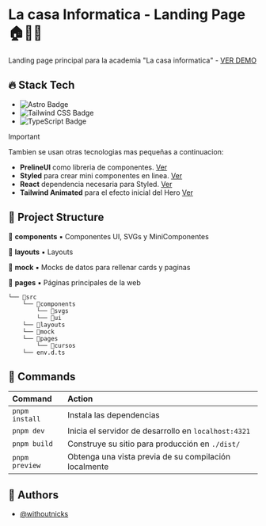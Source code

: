 
# La casa Informatica - Landing Page 🏠🧑‍💻

Landing page principal para la academia "La casa informatica" - [VER DEMO](https://no-official-lcinformatica.netlify.app)

## 🔥 Stack Tech

- ![Astro Badge](https://img.shields.io/badge/Astro-BC52EE?logo=astro&logoColor=fff&style=for-the-badge)
- ![Tailwind CSS Badge](https://img.shields.io/badge/Tailwind%20CSS-06B6D4?logo=tailwindcss&logoColor=fff&style=for-the-badge)
- ![TypeScript Badge](https://img.shields.io/badge/TypeScript-3178C6?logo=typescript&logoColor=fff&style=for-the-badge)

> [!IMPORTANT]
> Tambien se usan otras tecnologias mas pequeñas a continuacion:

- **PrelineUI** como libreria de componentes. [Ver](https://preline.co/index.html)
- **Styled** para crear mini componentes en linea. [Ver](https://github.com/master-co/styled?tab=readme-ov-file)
- **React** dependencia necesaria para Styled. [Ver](https://es.react.dev/)
- **Tailwind Animated** para el efecto inicial del  Hero [Ver](https://github.com/new-data-services/tailwindcss-animated)

## 🚀 Project Structure

📁 **components** ▪️ Componentes UI, SVGs y MiniComponentes

📁 **layouts** ▪️ Layouts

📁 **mock** ▪️ Mocks de datos para rellenar cards y paginas

📁 **pages** ▪️ Páginas principales de la web

```
└── 📁src
    └── 📁components
        └── 📁svgs
        └── 📁ui
    └── 📁layouts
    └── 📁mock
    └── 📁pages
        └── 📁cursos
    └── env.d.ts
```


## 🧞 Commands

| Command                   | Action                                           |
| :------------------------ | :----------------------------------------------- |
| `pnpm install`             | Instala las dependencias                            |
| `pnpm dev`             | Inicia el servidor de desarrollo en `localhost:4321`      |
| `pnpm build`           | Construye su sitio para producción en `./dist/`          |
| `pnpm preview`         | Obtenga una vista previa de su compilación localmente     |

## 👀 Authors

- [@withoutnicks](https://github.com/withoutnicks)

